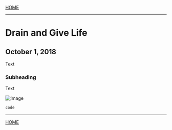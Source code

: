 

[HOME](https://avijr.com)

---

# Drain and Give Life
## October 1, 2018

Text

### Subheading

Text

![Image](/images/image.png)

```c#
code
```

---

[HOME](https://avijr.com)
